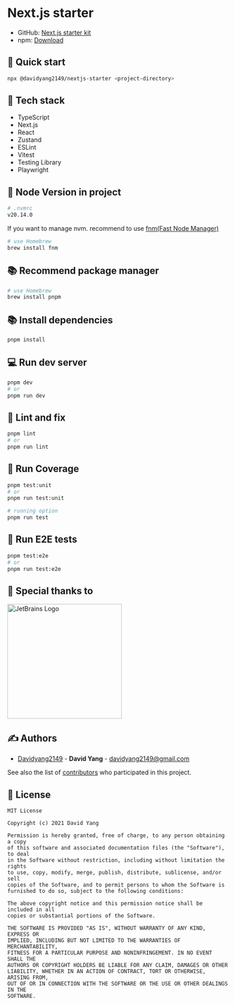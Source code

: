 # Next.js starter

- GitHub: [Next.js starter kit](https://github.com/DavidYang2149/nextjs-starter)
- npm: [Download](https://www.npmjs.com/package/@davidyang2149/nextjs-starter)

## 🚀 Quick start

```sh
npx @davidyang2149/nextjs-starter <project-directory>
```

## 💎 Tech stack 

- TypeScript
- Next.js
- React
- Zustand
- ESLint
- Vitest
- Testing Library
- Playwright

## 🔖 Node Version in project

```sh
# .nvmrc
v20.14.0
```
If you want to manage nvm. recommend to use [fnm(Fast Node Manager)](https://github.com/Schniz/fnm)

```sh
# use Homebrew
brew install fnm
```

## 📚 Recommend package manager

```sh
# use Homebrew
brew install pnpm
```

## 📚 Install dependencies

```sh
pnpm install
```

## 💻 Run dev server

```sh
pnpm dev
# or
pnpm run dev
```

## 🧪 Lint and fix

```sh
pnpm lint
# or
pnpm run lint
```

## 🧪 Run Coverage

```sh
pnpm test:unit
# or
pnpm run test:unit

# running option
pnpm run test
```

## 🧪 Run E2E tests

```sh
pnpm test:e2e
# or
pnpm run test:e2e
```

## 🤝 Special thanks to

<a href="https://jb.gg/OpenSourceSupport"><img src="https://resources.jetbrains.com/storage/products/company/brand/logos/jb_beam.svg" alt="JetBrains Logo" width="260"></a>

## ✍️ Authors
  - [Davidyang2149](https://github.com/DavidYang2149) - **David Yang** - <davidyang2149@gmail.com>

See also the list of [contributors](https://github.com/DavidYang2149/nextjs-starter/graphs/contributors)
who participated in this project.

## 📝 License

```
MIT License

Copyright (c) 2021 David Yang

Permission is hereby granted, free of charge, to any person obtaining a copy
of this software and associated documentation files (the "Software"), to deal
in the Software without restriction, including without limitation the rights
to use, copy, modify, merge, publish, distribute, sublicense, and/or sell
copies of the Software, and to permit persons to whom the Software is
furnished to do so, subject to the following conditions:

The above copyright notice and this permission notice shall be included in all
copies or substantial portions of the Software.

THE SOFTWARE IS PROVIDED "AS IS", WITHOUT WARRANTY OF ANY KIND, EXPRESS OR
IMPLIED, INCLUDING BUT NOT LIMITED TO THE WARRANTIES OF MERCHANTABILITY,
FITNESS FOR A PARTICULAR PURPOSE AND NONINFRINGEMENT. IN NO EVENT SHALL THE
AUTHORS OR COPYRIGHT HOLDERS BE LIABLE FOR ANY CLAIM, DAMAGES OR OTHER
LIABILITY, WHETHER IN AN ACTION OF CONTRACT, TORT OR OTHERWISE, ARISING FROM,
OUT OF OR IN CONNECTION WITH THE SOFTWARE OR THE USE OR OTHER DEALINGS IN THE
SOFTWARE.

```
